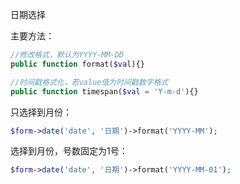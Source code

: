 日期选择　　

主要方法：

```php
//修改格式，默认为YYYY-MM-DD
public function format($val){}

//时间戳格式化，若value值为时间戳数字格式
public function timespan($val = 'Y-m-d'){}
```

只选择到月份：
```php
$form->date('date', '日期')->format('YYYY-MM');
```

选择到月份，号数固定为1号：
```php
$form->date('date', '日期')->format('YYYY-MM-01');
```